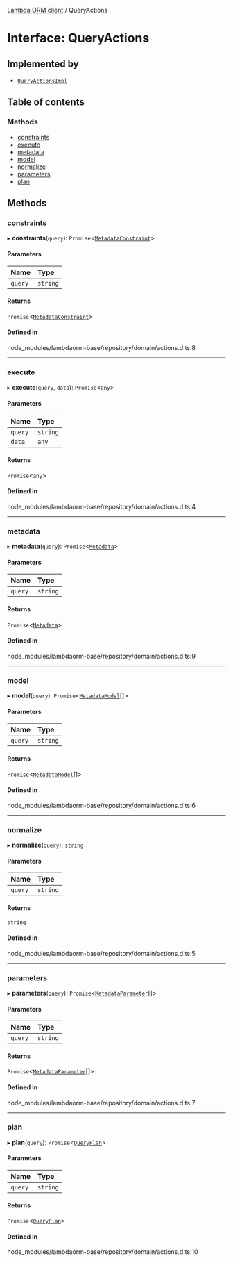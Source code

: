 [Lambda ORM client](../README.md) / QueryActions

# Interface: QueryActions

## Implemented by

- [`QueryActionsImpl`](../classes/QueryActionsImpl.md)

## Table of contents

### Methods

- [constraints](QueryActions.md#constraints)
- [execute](QueryActions.md#execute)
- [metadata](QueryActions.md#metadata)
- [model](QueryActions.md#model)
- [normalize](QueryActions.md#normalize)
- [parameters](QueryActions.md#parameters)
- [plan](QueryActions.md#plan)

## Methods

### constraints

▸ **constraints**(`query`): `Promise`\<[`MetadataConstraint`](MetadataConstraint.md)\>

#### Parameters

| Name | Type |
| :------ | :------ |
| `query` | `string` |

#### Returns

`Promise`\<[`MetadataConstraint`](MetadataConstraint.md)\>

#### Defined in

node_modules/lambdaorm-base/repository/domain/actions.d.ts:8

___

### execute

▸ **execute**(`query`, `data`): `Promise`\<`any`\>

#### Parameters

| Name | Type |
| :------ | :------ |
| `query` | `string` |
| `data` | `any` |

#### Returns

`Promise`\<`any`\>

#### Defined in

node_modules/lambdaorm-base/repository/domain/actions.d.ts:4

___

### metadata

▸ **metadata**(`query`): `Promise`\<[`Metadata`](Metadata.md)\>

#### Parameters

| Name | Type |
| :------ | :------ |
| `query` | `string` |

#### Returns

`Promise`\<[`Metadata`](Metadata.md)\>

#### Defined in

node_modules/lambdaorm-base/repository/domain/actions.d.ts:9

___

### model

▸ **model**(`query`): `Promise`\<[`MetadataModel`](MetadataModel.md)[]\>

#### Parameters

| Name | Type |
| :------ | :------ |
| `query` | `string` |

#### Returns

`Promise`\<[`MetadataModel`](MetadataModel.md)[]\>

#### Defined in

node_modules/lambdaorm-base/repository/domain/actions.d.ts:6

___

### normalize

▸ **normalize**(`query`): `string`

#### Parameters

| Name | Type |
| :------ | :------ |
| `query` | `string` |

#### Returns

`string`

#### Defined in

node_modules/lambdaorm-base/repository/domain/actions.d.ts:5

___

### parameters

▸ **parameters**(`query`): `Promise`\<[`MetadataParameter`](MetadataParameter.md)[]\>

#### Parameters

| Name | Type |
| :------ | :------ |
| `query` | `string` |

#### Returns

`Promise`\<[`MetadataParameter`](MetadataParameter.md)[]\>

#### Defined in

node_modules/lambdaorm-base/repository/domain/actions.d.ts:7

___

### plan

▸ **plan**(`query`): `Promise`\<[`QueryPlan`](QueryPlan.md)\>

#### Parameters

| Name | Type |
| :------ | :------ |
| `query` | `string` |

#### Returns

`Promise`\<[`QueryPlan`](QueryPlan.md)\>

#### Defined in

node_modules/lambdaorm-base/repository/domain/actions.d.ts:10
